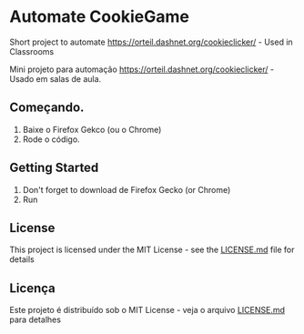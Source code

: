 

# Automate CookieGame

Short project to automate https://orteil.dashnet.org/cookieclicker/ - Used in Classrooms

Mini projeto para automação  https://orteil.dashnet.org/cookieclicker/ - Usado em salas de aula.

## Começando. 

1. Baixe o Firefox Gekco (ou o Chrome)
2. Rode o código. 

## Getting Started

1. Don't forget to download de Firefox Gecko (or Chrome)
2. Run

## License

This project is licensed under the MIT License - see the [LICENSE.md](LICENSE.md) file for details

## Licença 

Este projeto é distribuído sob o MIT License - veja o arquivo [LICENSE.md](LICENSE.md) para detalhes
